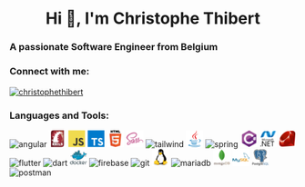 <h1 align="center">Hi 👋, I'm Christophe Thibert</h1>
<h3>A passionate Software Engineer from Belgium</h3>

<h3 align="left">Connect with me:</h3>
<p align="left">
<a href="https://linkedin.com/in/christophethibert" target="blank"><img   align="center" src="https://raw.githubusercontent.com/rahuldkjain/github-profile-readme-generator/master/src/images/icons/Social/linked-in-alt.svg" alt="christophethibert" height="30" width="30" /></a>
</p>

<h3 align="left">Languages and Tools:</h3>
<p align="left">
    <img src="https://angular.io/assets/images/logos/angular/angular.svg" alt="angular" width="30" height="30"/> 
    <img  src="https://raw.githubusercontent.com/devicons/devicon/master/icons/rails/rails-original-wordmark.svg" alt="rails" width="30" height="30"/>
    <img  src="https://raw.githubusercontent.com/devicons/devicon/master/icons/javascript/javascript-original.svg" alt="javascript" width="30" height="30"/>
    <img   src="https://raw.githubusercontent.com/devicons/devicon/master/icons/typescript/typescript-original.svg" alt="typescript" width="30" height="30"/>
    <img   src="https://raw.githubusercontent.com/devicons/devicon/master/icons/html5/html5-original-wordmark.svg" alt="html5" width="30" height="30"/>
    <img   src="https://raw.githubusercontent.com/devicons/devicon/master/icons/sass/sass-original.svg" alt="sass" width="30" height="30"/>
    <img   src="https://www.vectorlogo.zone/logos/tailwindcss/tailwindcss-icon.svg" alt="tailwind" width="30" height="30"/>
    <img   src="https://raw.githubusercontent.com/devicons/devicon/master/icons/java/java-original.svg" alt="java" width="30" height="30"/>
    <img   src="https://www.vectorlogo.zone/logos/springio/springio-icon.svg" alt="spring" width="30" height="30"/>
    <img   src="https://raw.githubusercontent.com/devicons/devicon/master/icons/csharp/csharp-original.svg" alt="csharp" width="30" height="30"/>
    <img   src="https://raw.githubusercontent.com/devicons/devicon/master/icons/dot-net/dot-net-original-wordmark.svg" alt="dotnet" width="30" height="30"/>
    <img   src="https://raw.githubusercontent.com/devicons/devicon/master/icons/ruby/ruby-original.svg" alt="ruby" width="30" height="30"/>
    <img   src="https://www.vectorlogo.zone/logos/flutterio/flutterio-icon.svg" alt="flutter" width="30" height="30"/>
    <img   src="https://www.vectorlogo.zone/logos/dartlang/dartlang-icon.svg" alt="dart" width="30" height="30"/>
    <img   src="https://raw.githubusercontent.com/devicons/devicon/master/icons/docker/docker-original-wordmark.svg" alt="docker" width="30" height="30"/>
    <img   src="https://www.vectorlogo.zone/logos/firebase/firebase-icon.svg" alt="firebase" width="30" height="30"/>
    <img   src="https://www.vectorlogo.zone/logos/git-scm/git-scm-icon.svg" alt="git" width="30" height="30"/>
    <img   src="https://raw.githubusercontent.com/devicons/devicon/master/icons/linux/linux-original.svg" alt="linux" width="30" height="30"/>
    <img   src="https://www.vectorlogo.zone/logos/mariadb/mariadb-icon.svg" alt="mariadb" width="30" height="30"/>
    <img   src="https://raw.githubusercontent.com/devicons/devicon/master/icons/mongodb/mongodb-original-wordmark.svg" alt="mongodb" width="30" height="30"/>
    <img   src="https://raw.githubusercontent.com/devicons/devicon/master/icons/mysql/mysql-original-wordmark.svg" alt="mysql" width="30" height="30"/>
    <img   src="https://raw.githubusercontent.com/devicons/devicon/master/icons/postgresql/postgresql-original-wordmark.svg" alt="postgresql" width="30" height="30"/>
    <img   src="https://www.vectorlogo.zone/logos/getpostman/getpostman-icon.svg" alt="postman" width="30" height="30"/>
</p>
